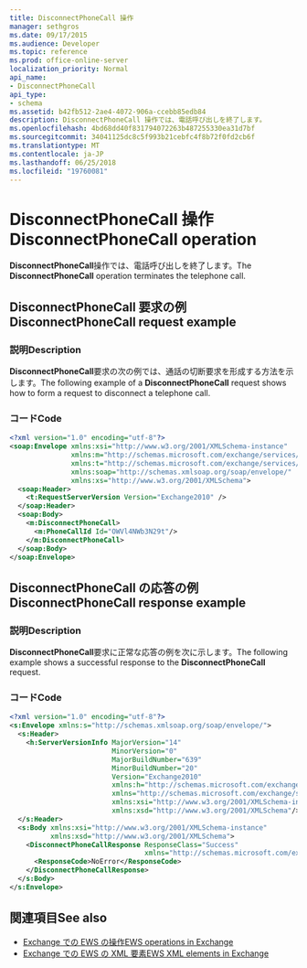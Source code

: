 ```yaml
---
title: DisconnectPhoneCall 操作
manager: sethgros
ms.date: 09/17/2015
ms.audience: Developer
ms.topic: reference
ms.prod: office-online-server
localization_priority: Normal
api_name:
- DisconnectPhoneCall
api_type:
- schema
ms.assetid: b42fb512-2ae4-4072-906a-ccebb85edb84
description: DisconnectPhoneCall 操作では、電話呼び出しを終了します。
ms.openlocfilehash: 4bd68dd40f831794072263b487255330ea31d7bf
ms.sourcegitcommit: 34041125dc8c5f993b21cebfc4f8b72f0fd2cb6f
ms.translationtype: MT
ms.contentlocale: ja-JP
ms.lasthandoff: 06/25/2018
ms.locfileid: "19760081"
---
```

# <a name="disconnectphonecall-operation"></a><span data-ttu-id="e9bb1-103">DisconnectPhoneCall 操作</span><span class="sxs-lookup"><span data-stu-id="e9bb1-103">DisconnectPhoneCall operation</span></span>

<span data-ttu-id="e9bb1-104">**DisconnectPhoneCall**操作では、電話呼び出しを終了します。</span><span class="sxs-lookup"><span data-stu-id="e9bb1-104">The **DisconnectPhoneCall** operation terminates the telephone call.</span></span> 
  
## <a name="disconnectphonecall-request-example"></a><span data-ttu-id="e9bb1-105">DisconnectPhoneCall 要求の例</span><span class="sxs-lookup"><span data-stu-id="e9bb1-105">DisconnectPhoneCall request example</span></span>

### <a name="description"></a><span data-ttu-id="e9bb1-106">説明</span><span class="sxs-lookup"><span data-stu-id="e9bb1-106">Description</span></span>

<span data-ttu-id="e9bb1-107">**DisconnectPhoneCall**要求の次の例では、通話の切断要求を形成する方法を示します。</span><span class="sxs-lookup"><span data-stu-id="e9bb1-107">The following example of a **DisconnectPhoneCall** request shows how to form a request to disconnect a telephone call.</span></span> 
  
### <a name="code"></a><span data-ttu-id="e9bb1-108">コード</span><span class="sxs-lookup"><span data-stu-id="e9bb1-108">Code</span></span>

```XML
<?xml version="1.0" encoding="utf-8"?>
<soap:Envelope xmlns:xsi="http://www.w3.org/2001/XMLSchema-instance"
               xmlns:m="http://schemas.microsoft.com/exchange/services/2006/messages"
               xmlns:t="http://schemas.microsoft.com/exchange/services/2006/types"
               xmlns:soap="http://schemas.xmlsoap.org/soap/envelope/"
               xmlns:xs="http://www.w3.org/2001/XMLSchema">
  <soap:Header>
    <t:RequestServerVersion Version="Exchange2010" />
  </soap:Header>
  <soap:Body>
    <m:DisconnectPhoneCall>
      <m:PhoneCallId Id="OWVl4NWb3N29t"/>
    </m:DisconnectPhoneCall>
  </soap:Body>
</soap:Envelope>
```

## <a name="disconnectphonecall-response-example"></a><span data-ttu-id="e9bb1-109">DisconnectPhoneCall の応答の例</span><span class="sxs-lookup"><span data-stu-id="e9bb1-109">DisconnectPhoneCall response example</span></span>

### <a name="description"></a><span data-ttu-id="e9bb1-110">説明</span><span class="sxs-lookup"><span data-stu-id="e9bb1-110">Description</span></span>

<span data-ttu-id="e9bb1-111">**DisconnectPhoneCall**要求に正常な応答の例を次に示します。</span><span class="sxs-lookup"><span data-stu-id="e9bb1-111">The following example shows a successful response to the **DisconnectPhoneCall** request.</span></span> 
  
### <a name="code"></a><span data-ttu-id="e9bb1-112">コード</span><span class="sxs-lookup"><span data-stu-id="e9bb1-112">Code</span></span>

```XML
<?xml version="1.0" encoding="utf-8"?>
<s:Envelope xmlns:s="http://schemas.xmlsoap.org/soap/envelope/">
  <s:Header>
    <h:ServerVersionInfo MajorVersion="14" 
                         MinorVersion="0" 
                         MajorBuildNumber="639" 
                         MinorBuildNumber="20" 
                         Version="Exchange2010" 
                         xmlns:h="http://schemas.microsoft.com/exchange/services/2006/types" 
                         xmlns="http://schemas.microsoft.com/exchange/services/2006/types" 
                         xmlns:xsi="http://www.w3.org/2001/XMLSchema-instance" 
                         xmlns:xsd="http://www.w3.org/2001/XMLSchema"/>
  </s:Header>
  <s:Body xmlns:xsi="http://www.w3.org/2001/XMLSchema-instance" 
          xmlns:xsd="http://www.w3.org/2001/XMLSchema">
    <DisconnectPhoneCallResponse ResponseClass="Success" 
                                 xmlns="http://schemas.microsoft.com/exchange/services/2006/messages">
      <ResponseCode>NoError</ResponseCode>
    </DisconnectPhoneCallResponse>
  </s:Body>
</s:Envelope>
```

## <a name="see-also"></a><span data-ttu-id="e9bb1-113">関連項目</span><span class="sxs-lookup"><span data-stu-id="e9bb1-113">See also</span></span>

- [<span data-ttu-id="e9bb1-114">Exchange での EWS の操作</span><span class="sxs-lookup"><span data-stu-id="e9bb1-114">EWS operations in Exchange</span></span>](ews-operations-in-exchange.md) 
- [<span data-ttu-id="e9bb1-115">Exchange での EWS の XML 要素</span><span class="sxs-lookup"><span data-stu-id="e9bb1-115">EWS XML elements in Exchange</span></span>](ews-xml-elements-in-exchange.md)

